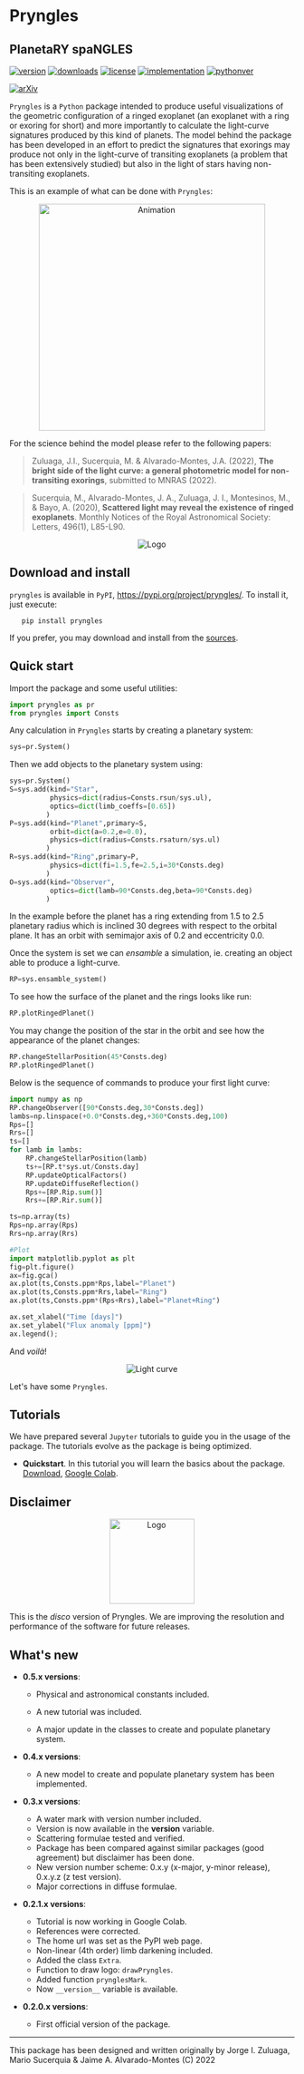 # Pryngles

## PlanetaRY spaNGLES

<!--[![PyPi version](https://pypip.in/v/pryngles/badge.png)](https://crate.io/packages/pryngles/)-->
<!--[![PyPi downloads](https://pypip.in/d/pryngles/badge.png)](https://crate.io/packages/pryngles/)-->
<!--Other badges: https://shields.io/category/activity -->

[![version](https://img.shields.io/pypi/v/pryngles?color=blue)](https://pypi.org/project/pryngles/)
[![downloads](https://img.shields.io/pypi/dw/pryngles)](https://pypi.org/project/pryngles/)
[![license](https://img.shields.io/pypi/l/pryngles)](https://pypi.org/project/pryngles/)
[![implementation](https://img.shields.io/pypi/implementation/pryngles)](https://pypi.org/project/pryngles/)
[![pythonver](https://img.shields.io/pypi/pyversions/pryngles)](https://pypi.org/project/pryngles/)
<!--[![codesize](https://img.shields.io/github/languages/repo-size/seap-udea/pryngles-public)](https://pypi.org/project/pryngles/)-->
[![arXiv](http://img.shields.io/badge/arXiv-2004.14121-orange.svg?style=flat)](http://arxiv.org/abs/2004.14121)

<!--
<p align="left">
<img src="https://github.com/seap-udea/pryngles-public/blob/master/gallery/pryngles-logo-wb.png?raw=true" alt="Logo" width="200"/>
</p>
-->

`Pryngles` is a `Python` package intended to produce useful
visualizations of the geometric configuration of a ringed exoplanet
(an exoplanet with a ring or exoring for short) and more importantly
to calculate the light-curve signatures produced by this kind of
planets.  The model behind the package has been developed in an effort
to predict the signatures that exorings may produce not only in the
light-curve of transiting exoplanets (a problem that has been
extensively studied) but also in the light of stars having
non-transiting exoplanets.

This is an example of what can be done with `Pryngles`:

<p align="center">
<img src="https://raw.githubusercontent.com/seap-udea/pryngles-public/master/gallery/ecliptic-i_3.0e%2B01-lambobs_9.0e%2B01-betaobs_9.0e%2B01.gif" alt="Animation" width="400"/>
</p>

For the science behind the model please refer to the following papers:

> Zuluaga, J.I., Sucerquia, M. & Alvarado-Montes, J.A. (2022), **The
  bright side of the light curve: a general photometric model for
  non-transiting exorings**, submitted to MNRAS (2022).

> Sucerquia, M., Alvarado-Montes, J. A., Zuluaga, J. I., Montesinos,
  M., & Bayo, A. (2020), **Scattered light may reveal the existence of
  ringed exoplanets**. Monthly Notices of the Royal Astronomical
  Society: Letters, 496(1), L85-L90.

<p align="center">
<img src="https://github.com/seap-udea/pryngles-public/blob/master/gallery/light-curve.png?raw=true" alt="Logo""/>
</p>

## Download and install

`pryngles` is available in `PyPI`, https://pypi.org/project/pryngles/.
To install it, just execute:

```
   pip install pryngles
```

If you prefer, you may download and install from the
[sources](https://pypi.org/project/pryngles/#files).

## Quick start

Import the package and some useful utilities:

```python
import pryngles as pr
from pryngles import Consts
```

Any calculation in `Pryngles` starts by creating a planetary system:

```python
sys=pr.System()
```

Then we add objects to the planetary system using:

```python
sys=pr.System()
S=sys.add(kind="Star",
          physics=dict(radius=Consts.rsun/sys.ul),
          optics=dict(limb_coeffs=[0.65])
         )
P=sys.add(kind="Planet",primary=S,
          orbit=dict(a=0.2,e=0.0),
          physics=dict(radius=Consts.rsaturn/sys.ul)
         )
R=sys.add(kind="Ring",primary=P,
          physics=dict(fi=1.5,fe=2.5,i=30*Consts.deg)
         )
O=sys.add(kind="Observer",
          optics=dict(lamb=90*Consts.deg,beta=90*Consts.deg)
         )
```

In the example before the planet has a ring extending from 1.5 to 2.5
planetary radius which is inclined 30 degrees with respect to the
orbital plane. It has an orbit with semimajor axis of 0.2 and
eccentricity 0.0.

Once the system is set we can *ensamble* a simulation, ie. creating an
object able to produce a light-curve.

```python
RP=sys.ensamble_system()
```

To see how the surface of the planet and the rings looks like run:

```python
RP.plotRingedPlanet()
```

You may change the position of the star in the orbit and see how the
appearance of the planet changes:

```python
RP.changeStellarPosition(45*Consts.deg)
RP.plotRingedPlanet()
```

Below is the sequence of commands to produce your first light curve:

```python
import numpy as np
RP.changeObserver([90*Consts.deg,30*Consts.deg])
lambs=np.linspace(+0.0*Consts.deg,+360*Consts.deg,100)
Rps=[]
Rrs=[]
ts=[]
for lamb in lambs:
    RP.changeStellarPosition(lamb)
    ts+=[RP.t*sys.ut/Consts.day]
    RP.updateOpticalFactors()
    RP.updateDiffuseReflection()
    Rps+=[RP.Rip.sum()]
    Rrs+=[RP.Rir.sum()]

ts=np.array(ts)
Rps=np.array(Rps)
Rrs=np.array(Rrs)

#Plot
import matplotlib.pyplot as plt
fig=plt.figure()
ax=fig.gca()
ax.plot(ts,Consts.ppm*Rps,label="Planet")
ax.plot(ts,Consts.ppm*Rrs,label="Ring")
ax.plot(ts,Consts.ppm*(Rps+Rrs),label="Planet+Ring")

ax.set_xlabel("Time [days]")
ax.set_ylabel("Flux anomaly [ppm]")
ax.legend();
```

And *voilà*! 

<p align="center">
<img src="https://github.com/seap-udea/pryngles-public/blob/master/gallery/example-light-curve.png?raw=true" alt="Light curve"/>
</p>

Let's have some `Pryngles`.

## Tutorials

We have prepared several `Jupyter` tutorials to guide you in the usage
of the package. The tutorials evolve as the package is being optimized.

- **Quickstart**.  In this tutorial you will learn the basics about the package. 
  [Download](https://github.com/seap-udea/pryngles-public/blob/master/pryngles-tutorial-quickstart.ipynb), [Google Colab](https://bit.ly/pryngles-tutorial-quickstart).

## Disclaimer

<p align="center">
<img src="https://github.com/seap-udea/pryngles-public/blob/master/gallery/disco-planet.jpeg?raw=true" alt="Logo" width="150"/>
</p>

This is the *disco* version of Pryngles.  We are improving the
resolution and performance of the software for future releases.

## What's new

- **0.5.x versions**:

  - Physical and astronomical constants included.

  - A new tutorial was included.

  - A major update in the classes to create and populate planetary
    system.

- **0.4.x versions**:

  - A new model to create and populate planetary system has been
    implemented.

- **0.3.x versions**:

  - A water mark with version number included.
  - Version is now available in the __version__ variable.
  - Scattering formulae tested and verified.
  - Package has been compared against similar packages (good
    agreement) but disclaimer has been done.
  - New version number scheme: 0.x.y (x-major, y-minor release),
    0.x.y.z (z test version).
  - Major corrections in diffuse formulae.

- **0.2.1.x versions**:

  - Tutorial is now working in Google Colab.
  - References were corrected.
  - The home url was set as the PyPI web page.
  - Non-linear (4th order) limb darkening included.
  - Added the class `Extra`.
  - Function to draw logo: `drawPryngles`.
  - Added function `prynglesMark`.
  - Now `__version__` variable is available.

- **0.2.0.x versions**:

  - First official version of the package.

------------

This package has been designed and written originally by Jorge
I. Zuluaga, Mario Sucerquia & Jaime A. Alvarado-Montes (C) 2022
